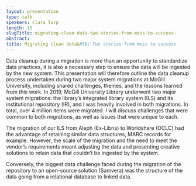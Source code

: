 ```yaml
---
layout: presentation
type: talk
speakers: Clara Turp
length: 15
slugTitle: migrating-clean-data-two-stories-from-mess-to-success-
abstract:
title: Migrating clean data&#58; Two stories from mess to success 
---
```

Data cleanup during a migration is more than an opportunity to standardize data practices, it is also a necessary step to ensure the data will be ingested by the new system. This presentation will therefore outline the data cleanup process undertaken during two major system migrations at McGill University, including shared challenges, themes, and the lessons learned from this work.  In 2019, McGill University Library underwent two major system migrations: the library’s integrated library system (ILS) and its institutional repository (IR), and I was heavily involved in both migrations. In total, over 4 million items were migrated. I will discuss challenges that were common to both migrations, as well as issues that were unique to each.

The migration of our ILS from Aleph (Ex-Libris) to Worldshare (OCLC) had the advantage of retaining similar data structures, MARC records for example. However, the scale of the migration and the need to meet the vendor’s requirements meant adjusting the data and presenting creative solutions to retain data that couldn’t be ingested by the system.

Conversely,  the biggest data challenge faced during the migration of the repository to an open-source solution (Samvera) was the structure of the data going from a relational database to linked data. 
